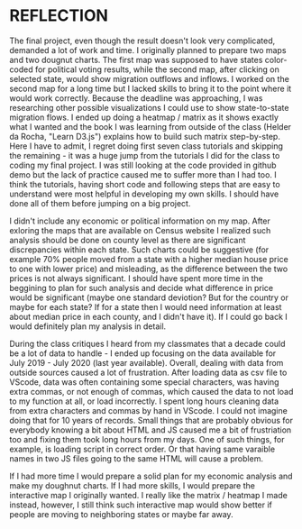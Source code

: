 # REFLECTION

The final project, even though the result doesn't look very complicated, demanded a lot of work and time. I originally planned to prepare two maps and two dougnut charts. The first map was supposed to have states color-coded for political voting results, while the second map, after clicking on selected state, would show migration outflows and inflows. I worked on the second map for a long time but I lacked skills to bring it to the point where it would work correctly. Because the deadline was approaching, I was researching other possible visualizations I could use to show state-to-state migration flows. I ended up doing a heatmap / matrix as it shows exactly what I wanted and the book I was learning from outside of the class (Helder da Rocha, "Learn D3.js") explains how to build such matrix step-by-step. Here I have to admit, I regret doing first seven class tutorials and skipping the remaining - it was a huge jump from the tutorials I did for the class to coding my final project. I was still looking at the code provided in github demo but the lack of practice caused me to suffer more than I had too. I think the tutorials, having short code and following steps that are easy to understand were most helpful in developing my own skills. I should have done all of them before jumping on a big project.

I didn't include any economic or political information on my map. After exloring the maps that are available on Census website I realized such analysis should be done on county level as there are significant discrepancies within each state. Such charts could be suggestive (for example 70% people moved from a state with a higher median house price to one with lower price) and misleading, as the difference between the two prices is not always significant. I should have spent more time in the beggining to plan for such analysis and decide what difference in price would be significant (maybe one standard deviotion? But for the country or maybe for each state? If for a state then I would need information at least about median price in each county, and I didn't have it). If I could go back I would definitely plan my analysis in detail. 

During the class critiques I heard from my classmates that a decade could be a lot of data to handle - I ended up focusing on the data available for July 2019 - July 2020 (last year available). Overall, dealing with data from outside sources caused a lot of frustration. After loading data as csv file to VScode, data was often containing some special characters, was having extra commas, or not enough of commas, which caused the data to not load to my function at all, or load incorrectly. I spent long hours cleaning data from extra characters and commas by hand in VScode. I could not imagine doing that for 10 years of records. Small things that are probably obvious for everybody knowing a bit about HTML and JS caused me a bit of frustriation too and fixing them took long hours from my days. One of such things, for example, is loading script in correct order. Or that having same varaible names in two JS files going to the same HTML will cause a problem. 

If I had more time I would prepare a solid plan for my economic analysis and make my doughnut charts. If I had more skills, I would prepare the interactive map I originally wanted. I really like the matrix / heatmap I made instead, however, I still think such interactive map would show better if people are moving to neighboring states or maybe far away. 